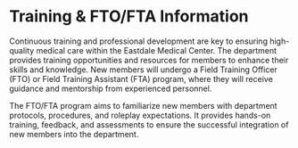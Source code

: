 # Training & FTO/FTA Information

Continuous training and professional development are key to ensuring high-quality medical care within the Eastdale Medical Center. The department provides training opportunities and resources for members to enhance their skills and knowledge. New members will undergo a Field Training Officer (FTO) or Field Training Assistant (FTA) program, where they will receive guidance and mentorship from experienced personnel.

The FTO/FTA program aims to familiarize new members with department protocols, procedures, and roleplay expectations. It provides hands-on training, feedback, and assessments to ensure the successful integration of new members into the department.
